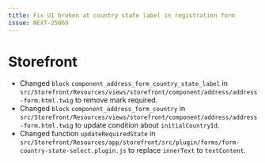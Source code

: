 ```yaml
---
title: Fix UI broken at country state label in registration form
issue: NEXT-25069
---
```

# Storefront
* Changed `block` `component_address_form_country_state_label` in `src/Storefront/Resources/views/storefront/component/address/address-form.html.twig` to remove mark required. 
* Changed `block` `component_address_form_country` in `src/Storefront/Resources/views/storefront/component/address/address-form.html.twig` to update condition about `initialCountryId`.
* Changed function `updateRequiredState` in `src/Storefront/Resources/app/storefront/src/plugin/forms/form-country-state-select.plugin.js` to replace `innerText` to `textContent`.
